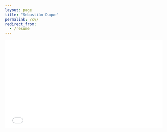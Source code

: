 ```yaml
---
layout: page
title: "Sebastián Duque"
permalink: /cv/
redirect_from:
  - /resume
---
```

<embed src="/pdf/CV.pdf" type="application/pdf" width="100%" height="280em">